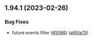 ## 1.94.1 (2023-02-26)


### Bug Fixes

* future events filter ([#5086](https://github.com/EddieHubCommunity/LinkFree/issues/5086)) ([a65fa75](https://github.com/EddieHubCommunity/LinkFree/commit/a65fa758caaae3a6cfd1bd2db26afa3c6175903c))



